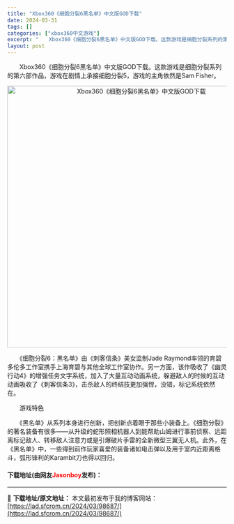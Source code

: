 ```yaml
---
title: "Xbox360《细胞分裂6黑名单》中文版GOD下载"
date: 2024-03-31
tags: []
categories: ["xbox360中文游戏"]
excerpt: "　　Xbox360《细胞分裂6黑名单》中文版GOD下载。这款游戏是细胞分裂系列的第六部作品，游戏在剧情上承接细胞分裂5，游戏的主角依然是Sam Fisher。 　　《细胞分裂6：黑名单》由《刺客信条》美女监制Jade Raymond率领的育碧多伦多工作室携手上海育碧与其他全球工作室协作。另一方面，该&hellip;"
layout: post
---
```


 <p>　　Xbox360《细胞分裂6黑名单》中文版GOD下载。这款游戏是细胞分裂系列的第六部作品，游戏在剧情上承接细胞分裂5，游戏的主角依然是Sam Fisher。</p> <p align="center"><img align="" border="0" src="https://lad.sfcrom.cn/wp-content/uploads/2024/03/20240330_66083f6cd3b26.webp" width="600" alt="Xbox360《细胞分裂6黑名单》中文版GOD下载" /></p> <p>　　《细胞分裂6：黑名单》由《刺客信条》美女监制Jade Raymond率领的育碧多伦多工作室携手上海育碧与其他全球工作室协作。另一方面，该作吸收了《幽灵行动4》的增强任务文字系统，加入了大量互动动画系统，躲避敌人的时候的互动动画吸收了《刺客信条3》，击杀敌人的终结技更加强悍，没错，标记系统依然在。</p> <p>　　游戏特色</p> <p>　　《黑名单》从系列本身进行创新，把创新点着眼于那些小装备上。《细胞分裂》的著名装备有很多&mdash;&mdash;从升级的蛇形照相机器人到能帮助山姆进行事前侦察、远距离标记敌人、转移敌人注意力或是引爆破片手雷的全新微型三翼无人机。此外，在《黑名单》中，一些得到前作玩家喜爱的装备诸如电击弹以及用于室内近距离格斗，弧形锋利的Karambit刀也得以回归。</p> <p><h4>下载地址(由网友<font color="red">Jasonboy</font>发布)：</h4></p> 

---
📖 **下载地址/原文地址：** 本文最初发布于我的博客网站：[https://lad.sfcrom.cn/2024/03/98687/](https://lad.sfcrom.cn/2024/03/98687/)
